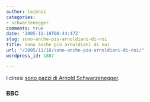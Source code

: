 ```yaml
---
author: leibniz
categories:
- schwarzenegger
comments: true
date: '2005-11-18T08:44:47Z'
slug: sono-anche-piu-arnoldiani-di-noi
title: Sono anche più arnoldiani di noi
url: "/2005/11/18/sono-anche-piu-arnoldiani-di-noi/"
wordpress_id: 1887

---
```

I cinesi [sono pazzi di Arnold Schwarzenegger](http://news.bbc.co.uk/1/hi/world/americas/4435892.stm).

### BBC

### 
